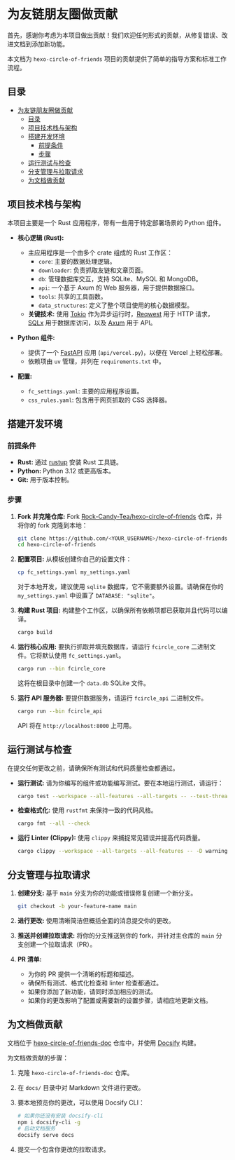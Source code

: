 # 为友链朋友圈做贡献

首先，感谢你考虑为本项目做出贡献！我们欢迎任何形式的贡献，从修复错误、改进文档到添加新功能。

本文档为 `hexo-circle-of-friends` 项目的贡献提供了简单的指导方案和标准工作流程。

## 目录

- [为友链朋友圈做贡献](#为友链朋友圈做贡献)
  - [目录](#目录)
  - [项目技术栈与架构](#项目技术栈与架构)
  - [搭建开发环境](#搭建开发环境)
    - [前提条件](#前提条件)
    - [步骤](#步骤)
  - [运行测试与检查](#运行测试与检查)
  - [分支管理与拉取请求](#分支管理与拉取请求)
  - [为文档做贡献](#为文档做贡献)

## 项目技术栈与架构

本项目主要是一个 Rust 应用程序，带有一些用于特定部署场景的 Python 组件。

- **核心逻辑 (Rust):**

  - 主应用程序是一个由多个 crate 组成的 Rust 工作区：
    - `core`: 主要的数据处理逻辑。
    - `downloader`: 负责抓取友链和文章页面。
    - `db`: 管理数据库交互，支持 SQLite、MySQL 和 MongoDB。
    - `api`: 一个基于 Axum 的 Web 服务器，用于提供数据接口。
    - `tools`: 共享的工具函数。
    - `data_structures`: 定义了整个项目使用的核心数据模型。
  - **关键技术:** 使用 [Tokio](https://tokio.rs/) 作为异步运行时，[Reqwest](https://github.com/seanmonstar/reqwest) 用于 HTTP 请求，[SQLx](https://github.com/launchbadge/sqlx) 用于数据库访问，以及 [Axum](https://github.com/tokio-rs/axum) 用于 API。

- **Python 组件:**

  - 提供了一个 [FastAPI](https://fastapi.tiangolo.com/) 应用 (`api/vercel.py`)，以便在 Vercel 上轻松部署。
  - 依赖项由 `uv` 管理，并列在 `requirements.txt` 中。

- **配置:**
  - `fc_settings.yaml`: 主要的应用程序设置。
  - `css_rules.yaml`: 包含用于网页抓取的 CSS 选择器。

## 搭建开发环境

### 前提条件

- **Rust:** 通过 [rustup](https://rustup.rs/) 安装 Rust 工具链。
- **Python:** Python 3.12 或更高版本。
- **Git:** 用于版本控制。

### 步骤

1. **Fork 并克隆仓库:**
   Fork [Rock-Candy-Tea/hexo-circle-of-friends](https://github.com/Rock-Candy-Tea/hexo-circle-of-friends) 仓库，并将你的 fork 克隆到本地：

   ```bash
   git clone https://github.com/<YOUR_USERNAME>/hexo-circle-of-friends.git
   cd hexo-circle-of-friends
   ```

2. **配置项目:**
   从模板创建你自己的设置文件：

   ```bash
   cp fc_settings.yaml my_settings.yaml
   ```

   对于本地开发，建议使用 `sqlite` 数据库，它不需要额外设置。请确保在你的 `my_settings.yaml` 中设置了 `DATABASE: "sqlite"`。

3. **构建 Rust 项目:**
   构建整个工作区，以确保所有依赖项都已获取并且代码可以编译。

   ```bash
   cargo build
   ```

4. **运行核心应用:**
   要执行抓取并填充数据库，请运行 `fcircle_core` 二进制文件。它将默认使用 `fc_settings.yaml`。

   ```bash
   cargo run --bin fcircle_core
   ```

   这将在根目录中创建一个 `data.db` SQLite 文件。

5. **运行 API 服务器:**
   要提供数据服务，请运行 `fcircle_api` 二进制文件。

   ```bash
   cargo run --bin fcircle_api
   ```

   API 将在 `http://localhost:8000` 上可用。

## 运行测试与检查

在提交任何更改之前，请确保所有测试和代码质量检查都通过。

- **运行测试:**
  请为你编写的组件或功能编写测试。要在本地运行测试，请运行：

  ```bash
  cargo test --workspace --all-features --all-targets -- --test-threads=1
  ```

- **检查格式化:**
  使用 `rustfmt` 来保持一致的代码风格。

  ```bash
  cargo fmt --all --check
  ```

- **运行 Linter (Clippy):**
  使用 `clippy` 来捕捉常见错误并提高代码质量。

  ```bash
  cargo clippy --workspace --all-targets --all-features -- -D warnings
  ```

## 分支管理与拉取请求

1. **创建分支:** 基于 `main` 分支为你的功能或错误修复创建一个新分支。

   ```bash
   git checkout -b your-feature-name main
   ```

2. **进行更改:** 使用清晰简洁但概括全面的消息提交你的更改。

3. **推送并创建拉取请求:** 将你的分支推送到你的 fork，并针对主仓库的 `main` 分支创建一个拉取请求（PR）。

4. **PR 清单:**

   - 为你的 PR 提供一个清晰的标题和描述。
   - 确保所有测试、格式化检查和 linter 检查都通过。
   - 如果你添加了新功能，请同时添加相应的测试。
   - 如果你的更改影响了配置或需要新的设置步骤，请相应地更新文档。

## 为文档做贡献

文档位于 [hexo-circle-of-friends-doc](https://github.com/hiltay/hexo-circle-of-friends-doc) 仓库中，并使用 [Docsify](https://docsify.js.org/) 构建。

为文档做贡献的步骤：

1. 克隆 `hexo-circle-of-friends-doc` 仓库。

2. 在 `docs/` 目录中对 Markdown 文件进行更改。

3. 要本地预览你的更改，可以使用 Docsify CLI：

   ```bash
   # 如果你还没有安装 docsify-cli
   npm i docsify-cli -g
   # 启动文档服务
   docsify serve docs
   ```

4. 提交一个包含你更改的拉取请求。